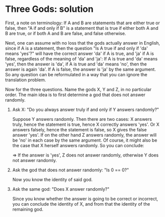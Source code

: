 # Three Gods: solution

First, a note on terminology: If A and B are statements that are either true or false, then "A if and only if B" is a statement that is true if either both A and B are true, or if both A and B are false, and false otherwise.

Next, one can assume with no loss that the gods actually answer in English, since if A is a statement, then the question "Is A true if and only if 'da' means 'yes'?" will have the correct answer 'da' if A is true, and 'ja' if A is false, regardless of the meaning of 'da' and 'ja': If A is true and 'da' means 'yes', then the answer is 'da', if A is true and 'da' means 'no', then the answer is again 'da'. If A is false, the answer is 'ja' by the same argument. So any question can be reformulated in a way that you can ignore the translation problem.

Now for the three questions. Name the gods X, Y and Z, in no particular order. The main idea is to first determine a god that does not answer randomly.

1. Ask X: "Do you always answer truly if and only if Y answers randomly?"

    Suppose Y answers randomly. Then there are two cases: X answers truly, hence the statement is true, hence X correctly answers 'yes'. Or X answers falsely, hence the statement is false, so X gives the false answer 'yes'. If on the other hand Z answers randomly, the answer will be 'no' in each case by the same argument. Of course, it might also be the case that X herself answers randomly. So you can conclude:

    => If the answer is 'yes', Z does not answer randomly, otherwise Y does not answer randomly.

2. Ask the god that does not answer randomly: "Is 0 == 0?"

    Now you know the identity of said god.

3. Ask the same god: "Does X answer randomly?"

    Since you know whether the answer is going to be correct or incorrect, you can conclude the identity of X, and from that the identity of the remaining god.
